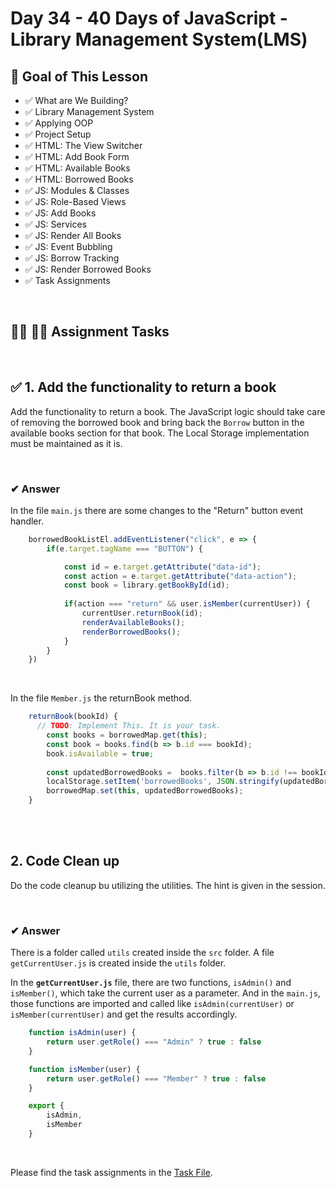 # Day 34 - 40 Days of JavaScript - Library Management System(LMS)

## **🎯 Goal of This Lesson**

- ✅ What are We Building?
- ✅ Library Management System
- ✅ Applying OOP
- ✅ Project Setup
- ✅ HTML: The View Switcher
- ✅ HTML: Add Book Form
- ✅ HTML: Available Books
- ✅ HTML: Borrowed Books
- ✅ JS: Modules & Classes
- ✅ JS: Role-Based Views
- ✅ JS: Add Books
- ✅ JS: Services
- ✅ JS: Render All Books
- ✅ JS: Event Bubbling
- ✅ JS: Borrow Tracking
- ✅ JS: Render Borrowed Books
- ✅ Task Assignments

<br/>

## **👩‍💻 🧑‍💻 Assignment Tasks**

<br/>

## ✅ 1. Add the functionality to return a book

Add the functionality to return a book. The JavaScript logic should take care of removing the borrowed book and bring back the `Borrow` button in the available books section for that book.
The Local Storage implementation must be maintained as it is.

<br/>

### ✔ Answer

In the file `main.js` there are some changes to the "Return" button event handler. 

```js
    borrowedBookListEl.addEventListener("click", e => {
        if(e.target.tagName === "BUTTON") {

            const id = e.target.getAttribute("data-id");
            const action = e.target.getAttribute("data-action");
            const book = library.getBookById(id);
            
            if(action === "return" && user.isMember(currentUser)) {
                currentUser.returnBook(id);
                renderAvailableBooks();
                renderBorrowedBooks();
            }
        }
    })
```

<br/>

In the file `Member.js` the returnBook method.  

```js
    returnBook(bookId) {
      // TODO: Implement This. It is your task.
        const books = borrowedMap.get(this);
        const book = books.find(b => b.id === bookId);
        book.isAvailable = true;
        
        const updatedBorrowedBooks =  books.filter(b => b.id !== bookId);
        localStorage.setItem('borrowedBooks', JSON.stringify(updatedBorrowedBooks));
        borrowedMap.set(this, updatedBorrowedBooks);
    }
```

<br/><br/>

## 2. Code Clean up

Do the code cleanup bu utilizing the utilities. The hint is given in the session.

<br/>

### ✔ Answer

There is a folder called `utils` created inside the `src` folder. A file `getCurrentUser.js` is created inside the `utils` folder.  

In the **`getCurrentUser.js`** file, there are two functions, `isAdmin()` and `isMember()`, which take the current user as a parameter. And in the `main.js`, those functions are imported and called like `isAdmin(currentUser)` or `isMember(currentUser)` and get the results accordingly.

```js
    function isAdmin(user) {
        return user.getRole() === "Admin" ? true : false
    }

    function isMember(user) {
        return user.getRole() === "Member" ? true : false
    }

    export {
        isAdmin,
        isMember
    }
```

<br/>


Please find the task assignments in the [Task File](./task.md).